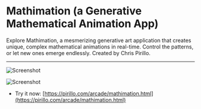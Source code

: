 
# Mathimation (a Generative Mathematical Animation App)

Explore Mathimation, a mesmerizing generative art application that creates unique, complex mathematical animations in real-time. Control the patterns, or let new ones emerge endlessly. Created by Chris Pirillo.

---

![Screenshot](https://github.com/ChrisPirillo/mathimation/blob/main/assets/screenshot.png?raw=true)


![Screenshot](https://raw.githubusercontent.com/ChrisPirillo/mathimation/main/assets/screenshot.png)

* Try it now: [https://pirillo.com/arcade/mathimation.html](https://pirillo.com/arcade/mathimation.html)
